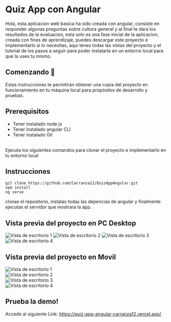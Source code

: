 # Quiz App con Angular

Hola, esta aplicacion web basica ha sido creada con angular, consiste en responder algunas preguntas sobre cultura general y al final te dara los resultados de la evaluacion, esta solo es una fase inicial de la aplicacion, creada con fines de aprendizaje, puedes descargar este proyecto e implementarlo si lo necesitas, aqui tenes todas las vistas del proyecto y el tutorial de los pasos a seguir para poder instalarla en un entorno local para que la uses tu mismo.
<br/>


## Comenzando 🚀
Estas instrucciones te permitirán obtener una copia del proyecto en funcionamiento en tu máquina local para propósitos de desarrollo y pruebas.
<br/>

## Prerequisitos
- Tener instalado node js 
- Tener instalado angular CLI
- Tener instalado Git
<br/>
Ejecuta los siguientes comandos para clonar el proyecto e implementarlo en tu entorno local

## Instrucciones
```
git clone https://github.com/Carranza12/QuizAppAngular.git
npm install
ng serve
```


clonas el repositorio, instalas todas las depencias de angular y finalmente ejecutas el servidor que mostrara la app.

## Vista previa del proyecto en PC Desktop
![Vista de escritorio 1 ](https://github.com/Carranza12/QuizAppAngular/blob/develop/src/assets/screenshots/pc1.PNG)
![Vista de escritorio 2 ](https://github.com/Carranza12/QuizAppAngular/blob/develop/src/assets/screenshots/pc2.PNG)
![Vista de escritorio 3 ](https://github.com/Carranza12/QuizAppAngular/blob/develop/src/assets/screenshots/pc3.PNG)
![Vista de escritorio 4 ](https://github.com/Carranza12/QuizAppAngular/blob/develop/src/assets/screenshots/pc4.PNG)

## Vista previa del proyecto en Movil 

![Vista de escritorio 1 ](https://github.com/Carranza12/QuizAppAngular/blob/develop/src/assets/screenshots/movil1.PNG)<br/>
![Vista de escritorio 2 ](https://github.com/Carranza12/QuizAppAngular/blob/develop/src/assets/screenshots/movil2.PNG) <br/>
![Vista de escritorio 3 ](https://github.com/Carranza12/QuizAppAngular/blob/develop/src/assets/screenshots/movil3.PNG) <br/>
![Vista de escritorio 4 ](https://github.com/Carranza12/QuizAppAngular/blob/develop/src/assets/screenshots/movil4.PNG)

## Prueba la demo!

Accede al siguiente Link: https://quiz-app-angular-carranza12.vercel.app/
